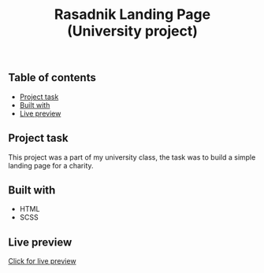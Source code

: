 <h1 align="center">
  Rasadnik Landing Page
  <br>
  (University project)
</h1>
<br>


## Table of contents
- [Project task](#project-task)
- [Built with](#built-with)
- [Live preview](#live-preview)


## Project task
This project was a part of my university class, the task was to build a simple landing page for a charity.

## Built with
- HTML
- SCSS

## Live preview
[Click for live preview](https://rasadnik-landing-page.vercel.app/)
